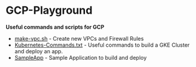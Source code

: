 # GCP-Playground
**Useful commands and scripts for GCP**

* [make-vpc.sh](make-vpc.sh) - Create new VPCs and Firewall Rules
* [Kubernetes-Commands.txt](Kubernetes-Commands.txt) - Useful commands to build a GKE Cluster and deploy an app.
* [SampleApp](SampleApp) - Sample Application to build and deploy
